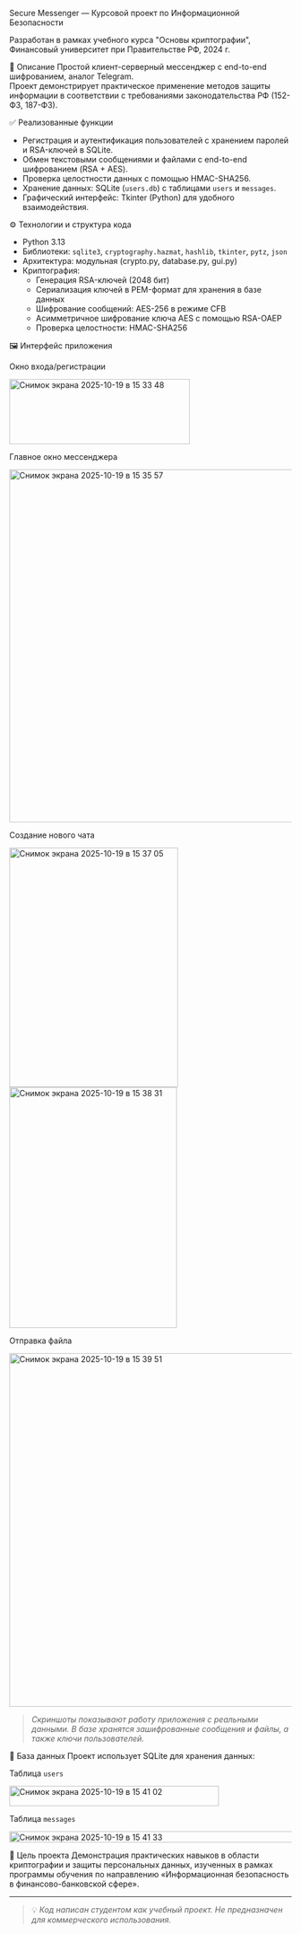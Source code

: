 Secure Messenger — Курсовой проект по Информационной Безопасности

Разработан в рамках учебного курса "Основы криптографии", Финансовый университет при Правительстве РФ, 2024 г.

📌 Описание
Простой клиент-серверный мессенджер с end-to-end шифрованием, аналог Telegram.  
Проект демонстрирует практическое применение методов защиты информации в соответствии с требованиями законодательства РФ (152-ФЗ, 187-ФЗ).

✅ Реализованные функции
- Регистрация и аутентификация пользователей с хранением паролей и RSA-ключей в SQLite.
- Обмен текстовыми сообщениями и файлами с end-to-end шифрованием (RSA + AES).
- Проверка целостности данных с помощью HMAC-SHA256.
- Хранение данных: SQLite (`users.db`) с таблицами `users` и `messages`.
- Графический интерфейс: Tkinter (Python) для удобного взаимодействия.

⚙️ Технологии и структура кода
- Python 3.13
- Библиотеки: `sqlite3`, `cryptography.hazmat`, `hashlib`, `tkinter`, `pytz`, `json`
- Архитектура: модульная (crypto.py, database.py, gui.py)
- Криптография:
  - Генерация RSA-ключей (2048 бит)
  - Сериализация ключей в PEM-формат для хранения в базе данных
  - Шифрование сообщений: AES-256 в режиме CFB
  - Асимметричное шифрование ключа AES с помощью RSA-OAEP
  - Проверка целостности: HMAC-SHA256

🖼️ Интерфейс приложения

Окно входа/регистрации


<img width="322" height="116" alt="Снимок экрана 2025-10-19 в 15 33 48" src="https://github.com/user-attachments/assets/22ee69a6-cbb4-43a1-ad32-981b47683343" />

Главное окно мессенджера


<img width="803" height="629" alt="Снимок экрана 2025-10-19 в 15 35 57" src="https://github.com/user-attachments/assets/df198e51-fc63-4850-892c-0e2421c040cf" />

Создание нового чата


<img width="301" height="427" alt="Снимок экрана 2025-10-19 в 15 37 05" src="https://github.com/user-attachments/assets/0d49cb22-644c-4422-a4c6-39674b61647e" />
<img width="299" height="429" alt="Снимок экрана 2025-10-19 в 15 38 31" src="https://github.com/user-attachments/assets/c5b2a009-9d6a-4a51-b31a-760b559e1b36" />


Отправка файла


<img width="801" height="630" alt="Снимок экрана 2025-10-19 в 15 39 51" src="https://github.com/user-attachments/assets/7d72307e-ff99-4a31-b6c0-3e0da7ea8b31" />

> *Скриншоты показывают работу приложения с реальными данными. В базе хранятся зашифрованные сообщения и файлы, а также ключи пользователей.*

📄 База данных
Проект использует SQLite для хранения данных:

Таблица `users`


<img width="374" height="36" alt="Снимок экрана 2025-10-19 в 15 41 02" src="https://github.com/user-attachments/assets/de978ebe-290c-401a-a820-bf0a58f914d3" />

Таблица `messages`


<img width="822" height="20" alt="Снимок экрана 2025-10-19 в 15 41 33" src="https://github.com/user-attachments/assets/cb3af8b6-8974-4e72-a777-c94454150d17" />

🎯 Цель проекта
Демонстрация практических навыков в области криптографии и защиты персональных данных, изученных в рамках программы обучения по направлению «Информационная безопасность в финансово-банковской сфере».

---

> 💡 *Код написан студентом как учебный проект. Не предназначен для коммерческого использования.*
